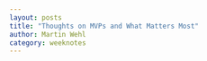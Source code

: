 ```yaml
---
layout: posts
title: "Thoughts on MVPs and What Matters Most"
author: Martin Wehl
category: weeknotes
---
```

